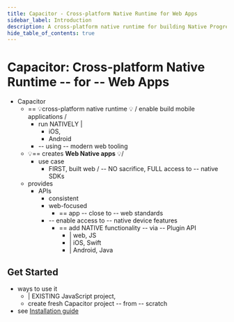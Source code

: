 ```yaml
---
title: Capacitor - Cross-platform Native Runtime for Web Apps
sidebar_label: Introduction
description: A cross-platform native runtime for building Native Progressive Web Apps for iOS, Android, and beyond
hide_table_of_contents: true
---
```


# Capacitor: Cross-platform Native Runtime -- for -- Web Apps

* Capacitor
  * == 💡cross-platform native runtime 💡 / enable build mobile applications / 
    * run NATIVELY | 
      * iOS,
      * Android
    * -- using -- modern web tooling
  * 💡== creates **Web Native apps** 💡/ 
    * use case
      * FIRST, built web / -- NO sacrifice, FULL access to -- native SDKs 
  * provides
    * APIs
      * consistent
      * web-focused
        * == app -- close to -- web standards 
      * -- enable access to -- native device features
        * == add NATIVE functionality -- via -- Plugin API
          * | web, JS
          * | iOS, Swift
          * | Android, Java 

## Get Started

* ways to use it
  * | EXISTING JavaScript project,
  * create fresh Capacitor project -- from -- scratch
* see [Installation guide](main/getting-started/installation.md)
